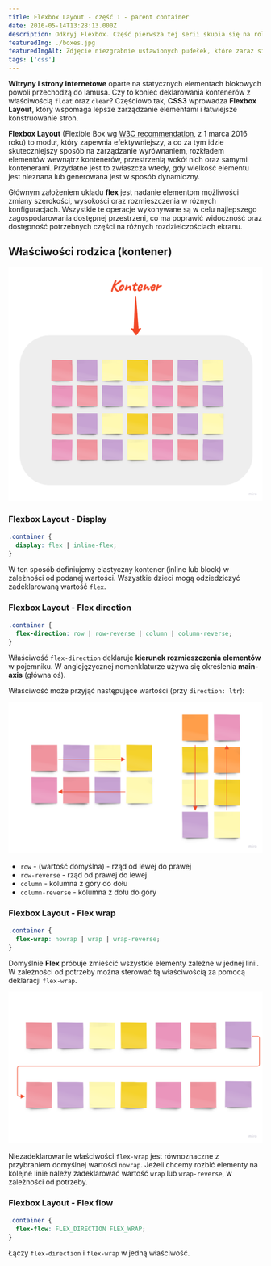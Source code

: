 ```yaml
---
title: Flexbox Layout - część 1 - parent container
date: 2016-05-14T13:28:13.000Z
description: Odkryj Flexbox. Część pierwsza tej serii skupia się na roli rodzica (kontenera) w Flexbox Layout. Dowiedz się, jak właściwości takie jak `display`, `flex-direction`, `flex-wrap`, i `flex-flow` wpływają na elastyczne rozmieszczanie elementów. Ten wpis pomoże ci zrozumieć, jak skutecznie zarządzać wyrównaniem i przestrzenią w kontenerze.
featuredImg: ./boxes.jpg
featuredImgAlt: Zdjęcie niezgrabnie ustawionych pudełek, które zaraz się przewrócą, na tle fioletowych drzwi. Photo by Curology on Unsplash.
tags: ['css']
---
```


**Witryny i strony internetowe** oparte na statycznych elementach blokowych powoli przechodzą do lamusa. Czy to koniec deklarowania kontenerów z właściwością `float` oraz `clear`? Częściowo tak, **CSS3** wprowadza **Flexbox Layout**, który wspomaga lepsze zarządzanie elementami i łatwiejsze konstruowanie stron.

**Flexbox Layout** (Flexible Box wg [W3C recommendation](https://www.w3.org/TR/css-flexbox-1/), z 1 marca 2016 roku) to moduł, który zapewnia efektywniejszy, a co za tym idzie skuteczniejszy sposób na zarządzanie wyrównaniem, rozkładem elementów wewnątrz kontenerów, przestrzenią wokół nich oraz samymi kontenerami. Przydatne jest to zwłaszcza wtedy, gdy wielkość elementu jest nieznana lub generowana jest w sposób dynamiczny.

Głównym założeniem układu **flex** jest nadanie elementom możliwości zmiany szerokości, wysokości oraz rozmieszczenia w różnych konfiguracjach. Wszystkie te operacje wykonywane są w celu najlepszego zagospodarowania dostępnej przestrzeni, co ma poprawić widoczność oraz dostępność potrzebnych części na różnych rozdzielczościach ekranu.

## Właściwości rodzica (kontener)

![Flex container - kontener nadrzędny z kontenerami w środku. Czerwony tekst 'Kontener', z którego wychodzi czerwona strzałka skierowana na kontener nadrzędny.](./flex-container.png)

### Flexbox Layout - Display

```css
.container {
  display: flex | inline-flex;
}
```

W ten sposób definiujemy elastyczny kontener (inline lub block) w zależności od podanej wartości. Wszystkie dzieci mogą odziedziczyć zadeklarowaną wartość `flex`.

### Flexbox Layout - Flex direction

```css
.container {
  flex-direction: row | row-reverse | column | column-reverse;
}
```

Właściwość `flex-direction` deklaruje **kierunek rozmieszczenia elementów** w pojemniku. W anglojęzycznej nomenklaturze używa się określenia **main-axis** (główna oś).

Właściwość może przyjąć następujące wartości (przy `direction: ltr`):

![Flex direction - pokazano cztery opcje właściwości flex-direction: row - od lewej do prawej; row-reverse - od prawej do lewej; column - z góry do dołu; column-reverse - z dołu do góry.](./flex-direction.png)

- `row` - (wartość domyślna) - rząd od lewej do prawej
- `row-reverse` - rząd od prawej do lewej
- `column` - kolumna z góry do dołu
- `column-reverse` - kolumna z dołu do góry

### Flexbox Layout - Flex wrap

```css
.container {
  flex-wrap: nowrap | wrap | wrap-reverse;
}
```

Domyślnie **Flex** próbuje zmieścić wszystkie elementy zależne w jednej linii. W zależności od potrzeby można sterować tą właściwością za pomocą deklaracji `flex-wrap`.

![Flex wrap - rząd kontenerów zaczyna zawijać się w drugi rząd, przez co otrzymujemy dwa rzędy kontenerów.](./flex-wrap.png)

Niezadeklarowanie właściwości `flex-wrap` jest równoznaczne z przybraniem domyślnej wartości `nowrap`. Jeżeli chcemy rozbić elementy na kolejne linie należy zadeklarować wartość `wrap` lub `wrap-reverse`, w zależności od potrzeby.

### Flexbox Layout - Flex flow

```css
.container {
  flex-flow: FLEX_DIRECTION FLEX_WRAP;
}
```

Łączy `flex-direction` i `flex-wrap` w jedną właściwość.
